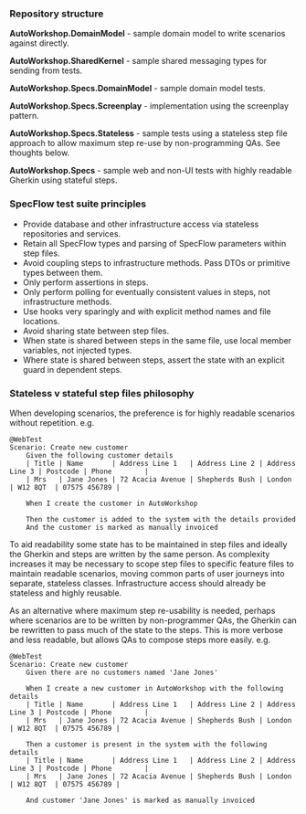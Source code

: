 ### Repository structure

**AutoWorkshop.DomainModel** - sample domain model to write scenarios against directly.

**AutoWorkshop.SharedKernel** - sample shared messaging types for sending from tests.

**AutoWorkshop.Specs.DomainModel** - sample domain model tests.

**AutoWorkshop.Specs.Screenplay** - implementation using the screenplay pattern.

**AutoWorkshop.Specs.Stateless** - sample tests using a stateless step file approach to allow maximum step re-use by non-programming QAs. See thoughts below.

**AutoWorkshop.Specs** - sample web and non-UI tests with highly readable Gherkin using stateful steps.

### SpecFlow test suite principles

- Provide database and other infrastructure access via stateless repositories and services.
- Retain all SpecFlow types and parsing of SpecFlow parameters within step files.
- Avoid coupling steps to infrastructure methods. Pass DTOs or primitive types between them.
- Only perform assertions in steps.
- Only perform polling for eventually consistent values in steps, not infrastructure methods.
- Use hooks very sparingly and with explicit method names and file locations.
- Avoid sharing state between step files.
- When state is shared between steps in the same file, use local member variables, not injected types.
- Where state is shared between steps, assert the state with an explicit guard in dependent steps.

### Stateless v stateful step files philosophy

When developing scenarios, the preference is for highly readable scenarios without repetition. e.g.

```
@WebTest
Scenario: Create new customer
	Given the following customer details
	| Title | Name       | Address Line 1   | Address Line 2 | Address Line 3 | Postcode | Phone        |
	| Mrs   | Jane Jones | 72 Acacia Avenue | Shepherds Bush | London         | W12 8QT  | 07575 456789 |

	When I create the customer in AutoWorkshop

	Then the customer is added to the system with the details provided
	And the customer is marked as manually invoiced
```

To aid readability some state has to be maintained in step files and ideally the Gherkin and steps are written by the same person. As complexity increases it may be necessary to scope step files to specific feature files to maintain readable scenarios, moving common parts of user journeys into separate, stateless classes. Infrastructure access should already be stateless and highly reusable.

As an alternative where maximum step re-usability is needed, perhaps where scenarios are to be written by non-programmer QAs, the Gherkin can be rewritten to pass much of the state to the steps. This is more verbose and less readable, but allows QAs to compose steps more easily. e.g.

```
@WebTest
Scenario: Create new customer
	Given there are no customers named 'Jane Jones'

	When I create a new customer in AutoWorkshop with the following details
	| Title | Name       | Address Line 1   | Address Line 2 | Address Line 3 | Postcode | Phone        |
	| Mrs   | Jane Jones | 72 Acacia Avenue | Shepherds Bush | London         | W12 8QT  | 07575 456789 |

	Then a customer is present in the system with the following details
 	| Title | Name       | Address Line 1   | Address Line 2 | Address Line 3 | Postcode | Phone        |
	| Mrs   | Jane Jones | 72 Acacia Avenue | Shepherds Bush | London         | W12 8QT  | 07575 456789 |
  
	And customer 'Jane Jones' is marked as manually invoiced
```
